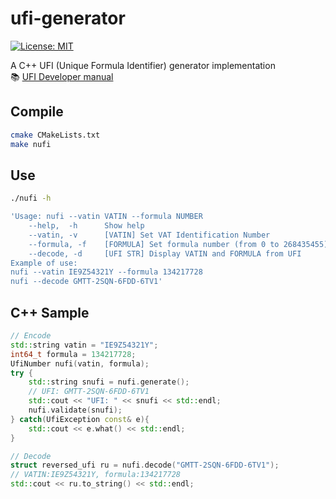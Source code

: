 # ufi-generator
[![License: MIT](https://img.shields.io/badge/License-GPLv3-blue.svg)](https://opensource.org/licenses/gpl-3.0)

A C++ UFI (Unique Formula Identifier) generator implementation  
:books: [UFI Developer manual](https://poisoncentres.echa.europa.eu/documents/22284544/22295820/ufi_developers_manual_en.pdf)

## Compile
```bash
cmake CMakeLists.txt
make nufi
```

## Use
```bash
./nufi -h

'Usage: nufi --vatin VATIN --formula NUMBER
    --help,  -h      Show help
    --vatin, -v      [VATIN] Set VAT Identification Number
    --formula, -f    [FORMULA] Set formula number (from 0 to 268435455)
    --decode, -d     [UFI STR] Display VATIN and FORMULA from UFI
Example of use:
nufi --vatin IE9Z54321Y --formula 134217728
nufi --decode GMTT-2SQN-6FDD-6TV1'
```

## C++ Sample
```cpp
// Encode
std::string vatin = "IE9Z54321Y";
int64_t formula = 134217728;
UfiNumber nufi(vatin, formula);
try {
    std::string snufi = nufi.generate();
    // UFI: GMTT-2SQN-6FDD-6TV1
    std::cout << "UFI: " << snufi << std::endl;
    nufi.validate(snufi);
} catch(UfiException const& e){
    std::cout << e.what() << std::endl;
}

// Decode
struct reversed_ufi ru = nufi.decode("GMTT-2SQN-6FDD-6TV1");
// VATIN:IE9Z54321Y, formula:134217728
std::cout << ru.to_string() << std::endl;
```